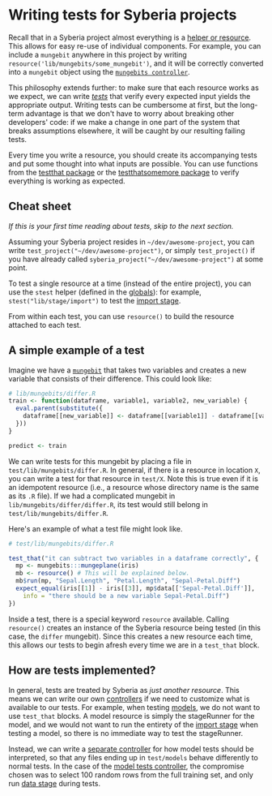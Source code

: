 # Writing tests for Syberia projects

Recall that in a Syberia project almost everything is a [helper or resource](../lib).
This allows for easy re-use of individual components. For example, you can include
a `mungebit` anywhere in this project by writing `resource('lib/mungebits/some_mungebit')`,
and it will be correctly converted into a `mungebit` object using the
[`mungebits controller`](../lib/controllers/mungebits.R).

This philosophy extends further: to make sure that each resource works as we expect,
we can write [*tests*](http://adv-r.had.co.nz/Tests.html) that verify every expected
input yields the appropriate output. Writing tests can be cumbersome at first, but
the long-term advantage is that we don't have to worry about breaking other developers'
code: if we make a change in one part of the system that breaks assumptions elsewhere,
it will be caught by our resulting failing tests.

Every time you write a resource, you should create its accompanying tests and put
some thought into what inputs are possible. You can use functions from the
[testthat package](http://github.com/hadley/testthat) or the
[testthatsomemore package](http://github.com/robertzk/testthatsomemore) to verify
everything is working as expected.

Cheat sheet
-----------

*If this is your first time reading about tests, skip to the next section.*

Assuming your Syberia project resides in `~/dev/awesome-project`, you
can write `test_project("~/dev/awesome-project")`, or simply `test_project()` if you
have already called `syberia_project("~/dev/awesome-project")` at some point.

To test a single resource at a time (instead of the entire project), you
can use the `stest` helper (defined in the [globals](../config/global.R)):
for example, `stest("lib/stage/import")` to test the [import stage](../lib/stages/import.R).

From within each test, you can use `resource()` to build the resource attached to each test.

A simple example of a test
--------------------------

Imagine we have a [`mungebit`](../lib/mungebits) that takes two variables and
creates a new variable that consists of their difference. This could look like:

```r
# lib/mungebits/differ.R
train <- function(dataframe, variable1, variable2, new_variable) {
  eval.parent(substitute({
    dataframe[[new_variable]] <- dataframe[[variable1]] - dataframe[[variable2]]
  }))
}

predict <- train
```

We can write tests for this mungebit by placing a file in `test/lib/mungebits/differ.R`.
In general, if there is a resource in location `X`, you can write a test for that
resource in `test/X`. Note this is true even if it is an idempotent resource
(i.e., a resource whose directory name is the same as its `.R` file). If we
had a complicated mungebit in `lib/mungebits/differ/differ.R`, its test
would still belong in `test/lib/mungebits/differ.R`.

Here's an example of what a test file might look like.

```r
# test/lib/mungebits/differ.R

test_that("it can subtract two variables in a dataframe correctly", {
  mp <- mungebits:::mungeplane(iris)
  mb <- resource() # This will be explained below.
  mb$run(mp, "Sepal.Length", "Petal.Length", "Sepal-Petal.Diff")
  expect_equal(iris[[1]] - iris[[3]], mp$data[['Sepal-Petal.Diff']],
    info = "there should be a new variable Sepal-Petal.Diff")
})
```

Inside a test, there is a special keyword `resource` available. Calling
`resource()` creates an instance of the Syberia resource being tested
(in this case, the `differ` mungebit). Since this creates a new resource each
time, this allows our tests to begin afresh every time we are in a `test_that` block.

How are tests implemented?
--------------------------

In general, tests are treated by Syberia as *just another resource*. This means
we can write our own [controllers](../lib/controllers) if we need to customize what
is available to our tests. For example, when testing [models](../models), we
do not want to use `test_that` blocks. A model resource is simply the stageRunner
for the model, and we would not want to run the entirety of the
[import stage](../lib/stages/import.R) when testing a model, so there is no
immediate way to test the stageRunner.

Instead, we can write a [separate controller](../lib/controllers/test)
for how model tests should be interpreted, so that any files ending up in
`test/models` behave differently to normal tests. In the case of the
[model tests controller](../lib/controllers/test/models.R), the compromise chosen
was to select 100 random rows from the full training set, and only run
[data stage](../lib/stages/data.R) during tests.
